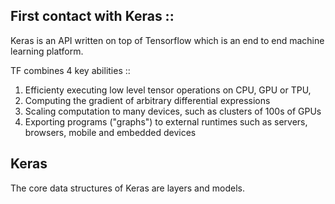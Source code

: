 

## First contact with Keras :: 

Keras is an API written on top of Tensorflow which is an end to end machine learning platform. 

TF combines 4 key abilities :: 
1. Efficienty executing low level tensor operations on CPU, GPU or TPU,
2. Computing the gradient of arbitrary differential expressions 
3. Scaling computation to many devices, such as clusters of 100s of GPUs 
4. Exporting programs ("graphs") to external runtimes such as servers, browsers, mobile and embedded devices 

## Keras 
The core data structures of Keras are layers and models. 